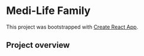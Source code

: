 # Medi-Life Family

This project was bootstrapped with [Create React App](https://github.com/facebook/create-react-app).

## Project overview